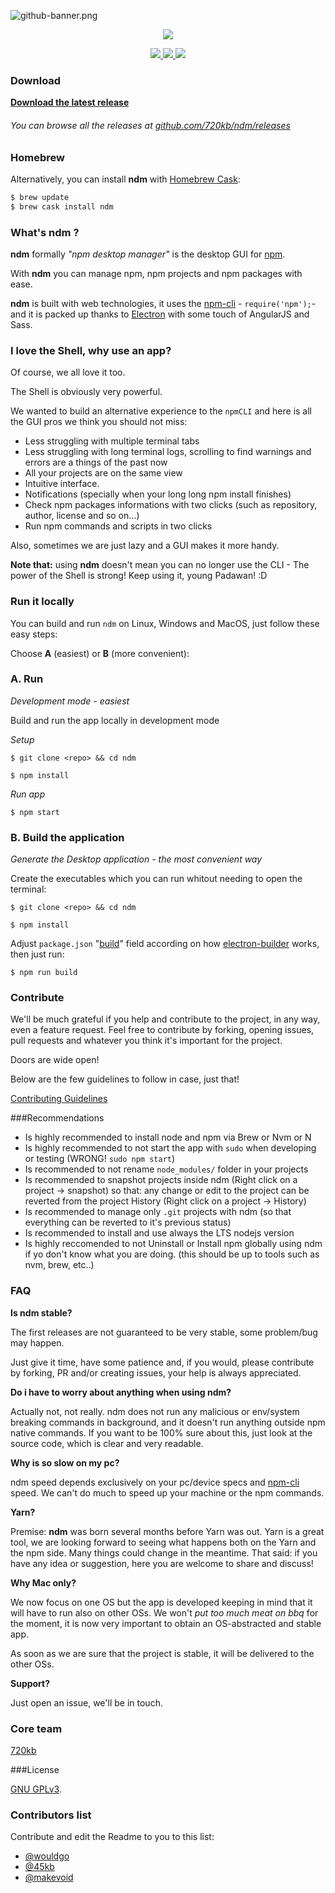 ![github-banner.png](http://i.imgur.com/61OLE5Z.png)
<p align="center" style="text-align:center">
  <img src="http://i.imgur.com/bnxdjg9.png"/>
</p>

<p align="center" style="text-align:center">
<a href="https://github.com/720kb/ndm/releases" target="_blank">
<img src="https://img.shields.io/github/release/720kb/ndm.svg"/>
</a>
<a href="https://720kb.github.io/ndm/" target="_blank">
<img src="https://img.shields.io/github/downloads/720kb/ndm/total.svg"/>
</a>
<a href="https://gitter.im/720kb/ndm" target="_blank">
<img src="https://img.shields.io/gitter/room/ndm/ndm.js.svg"/>
</a>

</p>

### Download
**[Download the latest release](https://720kb.github.io/ndm)**

###### You can browse all the releases at [github.com/720kb/ndm/releases](https://github.com/720kb/ndm/releases)


### Homebrew

Alternatively, you can install **ndm** with [Homebrew Cask](https://caskroom.github.io/):

```bash
$ brew update
$ brew cask install ndm
```
### What's ndm ?

**ndm** formally _"npm desktop manager"_ is the desktop GUI for [npm](https://npmjs.com/).

With **ndm** you can manage npm, npm projects and npm packages with ease.

**ndm** is built with web technologies, it uses the [npm-cli](https://docs.npmjs.com/cli/npm) - ```require('npm');```- and it is packed up thanks to [Electron](https://github.com/electron/electron) with some touch of AngularJS and Sass.

### I love the Shell, why use an app?

Of course, we all love it too.

The Shell is obviously very powerful.

We wanted to build an alternative experience to the `npmCLI` and here is all the GUI pros we think you should not miss:

- Less struggling with multiple terminal tabs
- Less struggling with long terminal logs, scrolling to find warnings and errors are a things of the past now
- All your projects are on the same view
- Intuitive interface.
- Notifications (specially when your long long npm install finishes)
- Check npm packages informations with two clicks (such as repository, author, license and so on...)
- Run npm commands and scripts in two clicks

Also, sometimes we are just lazy and a GUI makes it more handy.

**Note that:** using **ndm** doesn't mean you can no longer use the CLI - The power of the Shell is strong! Keep using it, young Padawan! :D

### Run it locally 

You can build and run `ndm` on Linux, Windows and MacOS, just follow these easy steps:

Choose **A** (easiest) or **B** (more convenient):


### A. Run 

_Development mode - easiest_

Build and run the app locally in development mode

_Setup_

`$ git clone <repo> && cd ndm`

`$ npm install`

_Run app_

`$ npm start`


### B. Build the application 

_Generate the Desktop application - the most convenient way_

Create the executables which you can run whitout needing to open the terminal:

`$ git clone <repo> && cd ndm`

`$ npm install`

Adjust `package.json`  "[build](https://github.com/720kb/ndm/blob/master/package.json)" field according on how [electron-builder](https://github.com/electron-userland/electron-builder) works, then just run:

`$ npm run build`


### Contribute

We'll be much grateful if you help and contribute to the project, in any way, even a feature request.
Feel free to contribute by forking, opening issues, pull requests and whatever you think it's important for the project.

Doors are wide open!

Below are the few guidelines to follow in case, just that!

[Contributing Guidelines](https://github.com/720kb/ndm/blob/master/CONTRIBUTING.md)

###Recommendations

- Is highly recommended to install node and npm via Brew or Nvm or N
- Is highly recommended to not start the app with `sudo` when developing or testing (WRONG! `sudo npm start`)
- Is recommended to not rename `node_modules/` folder in your projects
- Is recommended to snapshot projects inside ndm (Right click on a project -> snapshot) so that: any change or edit to the project can be reverted from the project History (Right click on a project -> History)
- Is recommended to manage only `.git` projects with ndm (so that everything can be reverted to it's previous status)
- Is recommended to install and use always the LTS nodejs version
- Is highly reccomended to not Uninstall or Install npm globally using ndm if yo don't know what you are doing. (this should be up to tools such as nvm, brew, etc..)

### FAQ

**Is ndm stable?**

The first releases are not guaranteed to be very stable, some problem/bug may happen.

Just give it time, have some patience and, if you would, please contribute by forking, PR and/or creating issues, your help is always appreciated.


**Do i have to worry about anything when using ndm?**

Actually not, not really.
ndm does not run any malicious or env/system breaking commands in background, and it doesn't run anything outside npm native commands.
If you want to be 100% sure about this, just look at the source code, which is clear and very readable.

**Why is so slow on my pc?**

ndm speed depends exclusively on your pc/device specs and [npm-cli](https://docs.npmjs.com/cli/npm) speed.
We can't do much to speed up your machine or the npm commands.

**Yarn?**

Premise: **ndm** was born several months before Yarn was out.
Yarn is a great tool, we are looking forward to seeing what happens both on the Yarn and the npm side.
Many things could change in the meantime.
That said: if you have any idea or suggestion, here you are welcome to share and discuss!

**Why Mac only?**

We now focus on one OS but the app is developed keeping in mind that it will have to run also on other OSs. We won't _put too much meat on bbq_ for the moment, it is now very important to obtain an OS-abstracted and stable app.

As soon as we are sure that the project is stable, it will be delivered to the other OSs.

**Support?**

Just open an issue, we'll be in touch.

### Core team

[720kb](https://720kb.net)

###License

[GNU GPLv3](LICENSE.md).


### Contributors list

Contribute and edit the Readme to you to this list:

- [@wouldgo](https://github.com/wouldgo)
- [@45kb](https://github.com/45kb)
- [@makevoid](https://github.com/makevoid)
